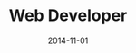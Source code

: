 ---
date: '2014-11-01'
startDate: 'Novembre 2014'
endDate: 'June 2015'
company: 'HR Expert'
title: 'Web Developer'
tasks:
  - 'Create a java based platform in order to manage employees salaries.'
---